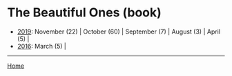 # The Beautiful Ones (book)

  * [2019](./the-beautiful-ones-book-2019.md): 
      November (22) | 
      October (60) | 
      September (7) | 
      August (3) | 
      April (5) | 
  * [2016](./the-beautiful-ones-book-2016.md): 
      March (5) | 

----

[Home](../)
